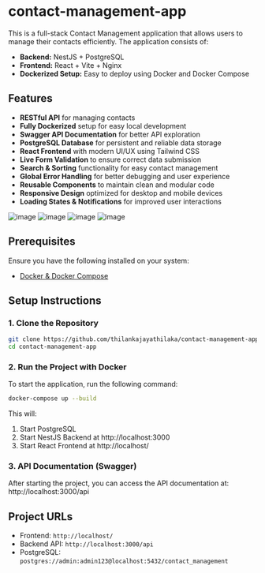 # contact-management-app

This is a full-stack Contact Management application that allows users to manage their contacts efficiently. The application consists of:

- **Backend:** NestJS + PostgreSQL
- **Frontend:** React + Vite + Nginx
- **Dockerized Setup:** Easy to deploy using Docker and Docker Compose

## Features

- **RESTful API** for managing contacts  
- **Fully Dockerized** setup for easy local development  
- **Swagger API Documentation** for better API exploration    
- **PostgreSQL Database** for persistent and reliable data storage  
- **React Frontend** with modern UI/UX using Tailwind CSS  
- **Live Form Validation** to ensure correct data submission  
- **Search & Sorting** functionality for easy contact management  
- **Global Error Handling** for better debugging and user experience  
- **Reusable Components** to maintain clean and modular code  
- **Responsive Design** optimized for desktop and mobile devices  
- **Loading States & Notifications** for improved user interactions

![image](https://github.com/user-attachments/assets/6ce07ba4-2efc-4ba1-bdf3-a927229d8e2a)
![image](https://github.com/user-attachments/assets/333fb408-b71f-4255-b32f-441e833a8a9c)
![image](https://github.com/user-attachments/assets/ab34f6f4-c1c3-45df-bee2-1c2680bd95cf)
![image](https://github.com/user-attachments/assets/214698a4-a6ac-456b-a377-a5297d6890af)

## Prerequisites

Ensure you have the following installed on your system:

- [Docker & Docker Compose](https://docs.docker.com/get-docker/)

## Setup Instructions

### 1. Clone the Repository

```sh
git clone https://github.com/thilankajayathilaka/contact-management-app.git
cd contact-management-app

```

### 2. Run the Project with Docker

To start the application, run the following command:

```sh
docker-compose up --build
```

This will:

1. Start PostgreSQL
2. Start NestJS Backend at http://localhost:3000
3. Start React Frontend at http://localhost/

### 3. API Documentation (Swagger)

After starting the project, you can access the API documentation at:
http://localhost:3000/api

## Project URLs

- Frontend: `http://localhost/`
- Backend API: `http://localhost:3000/api`
- PostgreSQL: `postgres://admin:admin123@localhost:5432/contact_management`
